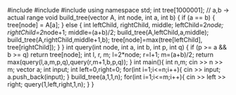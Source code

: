 #include<iostream>
#include<queue>
#include<algorithm>
using namespace std;
int tree[1000001];
// a,b -> actual range
void build_tree(vector<int> A, int node, int a, int b) {
    if (a == b) { 
        tree[node] = A[a]; 
    }
    else {
        int leftChild, rightChild, middle;
        leftChild=2*node;
        rightChild=2*node+1;
        middle=(a+b)/2;
        build_tree(A,leftChild,a,middle); 
        build_tree(A,rightChild,middle+1,b); 
        tree[node]=max(tree[leftChild], tree[rightChild]); 
    }
}
int query(int node, int a, int b, int p, int q) {
    if (p >= a && b >= q) 
        return tree[node];
    int l, r, m;
    l=2*node;
    r=l+1;
    m=(a+b)/2;
    return max(query(l,a,m,p,q),query(r,m+1,b,p,q)); 
}
int main(){
    int n,m;
    cin >> n >> m;
    vector<int> a;
    int input;
    int left=0,right=0;
    for(int i=1;i<=n;i++){
        cin >> input;
        a.push_back(input);
    }
    build_tree(a,1,1,n);
    for(int i=1;i<=m;i++){
        cin >> left >> right;
        query(1,left,right,1,n);
    }
}
